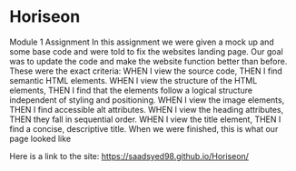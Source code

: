 # Horiseon
Module 1 Assignment
In this assignment we were given a mock up and some base code and were told to fix the websites landing page.
Our goal was to update the code and make the website function better than before. 
These were the exact criteria:
WHEN I view the source code,
THEN I find semantic HTML elements.
WHEN I view the structure of the HTML elements,
THEN I find that the elements follow a logical structure independent of styling and positioning.
WHEN I view the image elements,
THEN I find accessible alt attributes.
WHEN I view the heading attributes,
THEN they fall in sequential order.
WHEN I view the title element,
THEN I find a concise, descriptive title.
When we were finished, this is what our page looked like

Here is a link to the site: https://saadsyed98.github.io/Horiseon/


